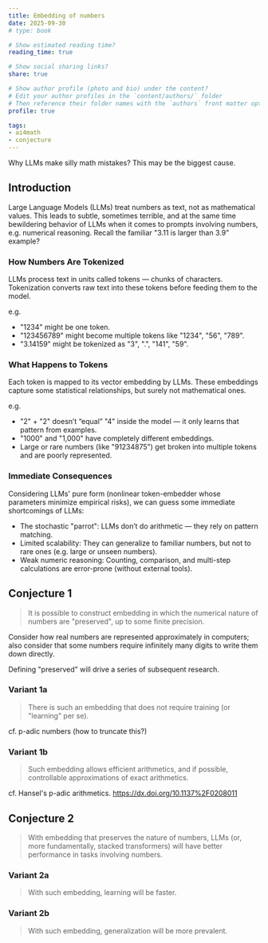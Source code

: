 ```yaml
---
title: Embedding of numbers
date: 2025-09-30
# type: book

# Show estimated reading time?
reading_time: true

# Show social sharing links?
share: true

# Show author profile (photo and bio) under the content?
# Edit your author profiles in the `content/authors/` folder
# Then reference their folder names with the `authors` front matter option above
profile: true

tags: 
- ai4math
- conjecture
---
```


Why LLMs make silly math mistakes? This may be the biggest cause.

<!--more-->

## Introduction

Large Language Models (LLMs) treat numbers as text, not as mathematical values. 
This leads to subtle, sometimes terrible, and at the same time bewildering behavior of LLMs when it comes to prompts involving numbers, e.g. numerical reasoning.
Recall the familiar "3.11 is larger than 3.9" example?

### How Numbers Are Tokenized

LLMs process text in units called tokens — chunks of characters. Tokenization converts raw text into these tokens before feeding them to the model.

e.g.
- "1234" might be one token.
- "123456789" might become multiple tokens like "1234", "56", "789".
- "3.14159" might be tokenized as "3", ".", "141", "59".

### What Happens to Tokens

Each token is mapped to its vector embedding by LLMs. 
These embeddings capture some statistical relationships, but surely not mathematical ones.

e.g.
- "2" + "2" doesn’t “equal” "4" inside the model — it only learns that pattern from examples.
- "1000" and "1,000" have completely different embeddings.
- Large or rare numbers (like "91234875") get broken into multiple tokens and are poorly represented.

### Immediate Consequences

Considering LLMs' pure form (nonlinear token-embedder whose parameters minimize empirical risks), we can guess some immediate shortcomings of LLMs:

- The stochastic "parrot": LLMs don’t do arithmetic — they rely on pattern matching.
- Limited scalability: They can generalize to familiar numbers, but not to rare ones (e.g. large or unseen numbers).
- Weak numeric reasoning: Counting, comparison, and multi-step calculations are error-prone (without external tools).


## Conjecture 1

> It is possible to construct embedding in which the numerical nature of numbers are "preserved", up to some finite precision.

Consider how real numbers are represented approximately in computers; also consider that some numbers require infinitely many digits to write them down directly. 

Defining "preserved" will drive a series of subsequent research. 

### Variant 1a

> There is such an embedding that does not require training (or "learning" per se). 

cf. p-adic numbers (how to truncate this?)

### Variant 1b

> Such embedding allows efficient arithmetics, and if possible, controllable approximations of exact arithmetics.

cf. Hansel's p-adic arithmetics. https://dx.doi.org/10.1137%2F0208011


## Conjecture 2

> With embedding that preserves the nature of numbers, LLMs (or, more fundamentally, stacked transformers) will have better performance in tasks involving numbers.

### Variant 2a

> With such embedding, learning will be faster.

### Variant 2b

> With such embedding, generalization will be more prevalent.




<!-- 글쓰기 관련 참조: https://bootstrap.hugoblox.com/content/writing-markdown-latex/ 

마크다운인데, 뭔가 더 들어가있다.


## Heading 2
### Heading 3
#### Heading 4

Italics with _underscores_.

Bold with **asterisks**.

Combined emphasis with **asterisks and _underscores_**.

Strikethrough with ~~two tildes~~. -->
